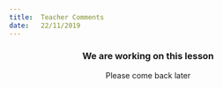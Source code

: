 ```yaml
---
title:  Teacher Comments
date:   22/11/2019
---
```


### <center>We are working on this lesson</center>
<center>Please come back later</center>